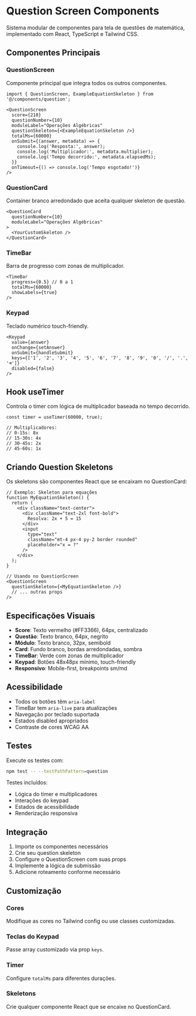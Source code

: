 # Question Screen Components

Sistema modular de componentes para tela de questões de matemática, implementado com React, TypeScript e Tailwind CSS.

## Componentes Principais

### QuestionScreen
Componente principal que integra todos os outros componentes.

```tsx
import { QuestionScreen, ExampleEquationSkeleton } from '@/components/question';

<QuestionScreen
  score={210}
  questionNumber={10}
  moduleLabel="Operações Algébricas"
  questionSkeleton={<ExampleEquationSkeleton />}
  totalMs={60000}
  onSubmit={(answer, metadata) => {
    console.log('Resposta:', answer);
    console.log('Multiplicador:', metadata.multiplier);
    console.log('Tempo decorrido:', metadata.elapsedMs);
  }}
  onTimeout={() => console.log('Tempo esgotado!')}
/>
```

### QuestionCard
Container branco arredondado que aceita qualquer skeleton de questão.

```tsx
<QuestionCard
  questionNumber={10}
  moduleLabel="Operações Algébricas"
>
  <YourCustomSkeleton />
</QuestionCard>
```

### TimeBar
Barra de progresso com zonas de multiplicador.

```tsx
<TimeBar
  progress={0.5} // 0 a 1
  totalMs={60000}
  showLabels={true}
/>
```

### Keypad
Teclado numérico touch-friendly.

```tsx
<Keypad
  value={answer}
  onChange={setAnswer}
  onSubmit={handleSubmit}
  keys={['1', '2', '3', '4', '5', '6', '7', '8', '9', '0', '/', '.', '⌫']}
  disabled={false}
/>
```

## Hook useTimer

Controla o timer com lógica de multiplicador baseada no tempo decorrido.

```tsx
const timer = useTimer(60000, true);

// Multiplicadores:
// 0-15s: 8x
// 15-30s: 4x  
// 30-45s: 2x
// 45-60s: 1x
```

## Criando Question Skeletons

Os skeletons são componentes React que se encaixam no QuestionCard:

```tsx
// Exemplo: Skeleton para equações
function MyEquationSkeleton() {
  return (
    <div className="text-center">
      <div className="text-2xl font-bold">
        Resolva: 2x + 5 = 15
      </div>
      <input 
        type="text" 
        className="mt-4 px-4 py-2 border rounded"
        placeholder="x = ?"
      />
    </div>
  );
}

// Usando no QuestionScreen
<QuestionScreen
  questionSkeleton={<MyEquationSkeleton />}
  // ... outras props
/>
```

## Especificações Visuais

- **Score**: Texto vermelho (#FF3366), 64px, centralizado
- **Questão**: Texto branco, 64px, negrito
- **Módulo**: Texto branco, 32px, semibold
- **Card**: Fundo branco, bordas arredondadas, sombra
- **TimeBar**: Verde com zonas de multiplicador
- **Keypad**: Botões 48x48px mínimo, touch-friendly
- **Responsivo**: Mobile-first, breakpoints sm/md

## Acessibilidade

- Todos os botões têm `aria-label`
- TimeBar tem `aria-live` para atualizações
- Navegação por teclado suportada
- Estados disabled apropriados
- Contraste de cores WCAG AA

## Testes

Execute os testes com:

```bash
npm test -- --testPathPattern=question
```

Testes incluídos:
- Lógica do timer e multiplicadores
- Interações do keypad
- Estados de acessibilidade
- Renderização responsiva

## Integração

1. Importe os componentes necessários
2. Crie seu question skeleton
3. Configure o QuestionScreen com suas props
4. Implemente a lógica de submissão
5. Adicione roteamento conforme necessário

## Customização

### Cores
Modifique as cores no Tailwind config ou use classes customizadas.

### Teclas do Keypad
Passe array customizado via prop `keys`.

### Timer
Configure `totalMs` para diferentes durações.

### Skeletons
Crie qualquer componente React que se encaixe no QuestionCard.
